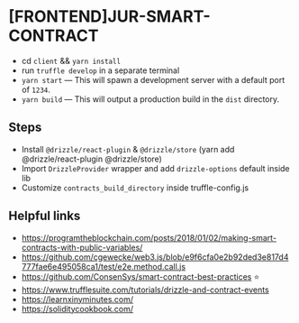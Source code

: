 # [FRONTEND]JUR-SMART-CONTRACT

- cd `client` && `yarn install`
- run `truffle develop` in a separate terminal
- `yarn start` — This will spawn a development server with a default port of `1234`.
- `yarn build` — This will output a production build in the `dist` directory.

## Steps

- Install `@drizzle/react-plugin` & `@drizzle/store` (yarn add @drizzle/react-plugin @drizzle/store)
- Import `DrizzleProvider` wrapper and add `drizzle-options` default inside lib
- Customize `contracts_build_directory` inside truffle-config.js

## Helpful links 

- https://programtheblockchain.com/posts/2018/01/02/making-smart-contracts-with-public-variables/
- https://github.com/cgewecke/web3.js/blob/e9f6cfa0e2b92ded3e817d4777fae6e495058ca1/test/e2e.method.call.js
- https://github.com/ConsenSys/smart-contract-best-practices :star:
- https://www.trufflesuite.com/tutorials/drizzle-and-contract-events
- https://learnxinyminutes.com/
- https://soliditycookbook.com/